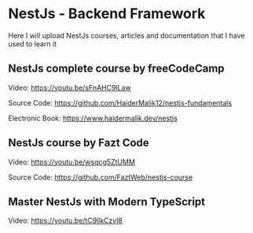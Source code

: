 # NestJs - Backend Framework

Here I will upload NestJs courses, articles and documentation that I have used to learn it

## NestJs complete course by freeCodeCamp

Video: https://youtu.be/sFnAHC9lLaw

Source Code: https://github.com/HaiderMalik12/nestjs-fundamentals

Electronic Book: https://www.haidermalik.dev/nestjs

## NestJs course by Fazt Code

Video: https://youtu.be/wsqcg5ZtUMM

Source Code: https://github.com/FaztWeb/nestjs-course

## Master NestJs with Modern TypeScript

Video: https://youtu.be/tC9llkCzvl8

